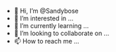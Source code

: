 - 👋 Hi, I’m @Sandybose
- 👀 I’m interested in ...
- 🌱 I’m currently learning ...
- 💞️ I’m looking to collaborate on ...
- 📫 How to reach me ...

<!---
Sandybose/Sandybose is a ✨ special ✨ repository because its `README.md` (this file) appears on your GitHub profile.
You can click the Preview link to take a look at your changes.
--->
